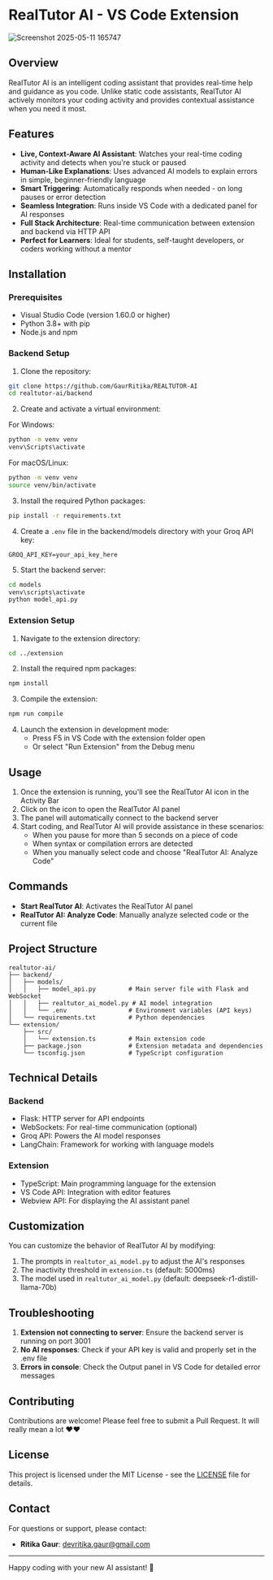 # RealTutor AI - VS Code Extension

![Screenshot 2025-05-11 165747](https://github.com/user-attachments/assets/9f270151-8a72-4037-838e-1f0bb96ed1c3)

## Overview

RealTutor AI is an intelligent coding assistant that provides real-time help and guidance as you code. Unlike static code assistants, RealTutor AI actively monitors your coding activity and provides contextual assistance when you need it most.

## Features

- **Live, Context-Aware AI Assistant**: Watches your real-time coding activity and detects when you're stuck or paused
- **Human-Like Explanations**: Uses advanced AI models to explain errors in simple, beginner-friendly language
- **Smart Triggering**: Automatically responds when needed - on long pauses or error detection
- **Seamless Integration**: Runs inside VS Code with a dedicated panel for AI responses
- **Full Stack Architecture**: Real-time communication between extension and backend via HTTP API
- **Perfect for Learners**: Ideal for students, self-taught developers, or coders working without a mentor

## Installation

### Prerequisites

- Visual Studio Code (version 1.60.0 or higher)
- Python 3.8+ with pip
- Node.js and npm

### Backend Setup

1. Clone the repository:
```bash
git clone https://github.com/GaurRitika/REALTUTOR-AI
cd realtutor-ai/backend
```

2. Create and activate a virtual environment:

For Windows:
```bash
python -m venv venv
venv\Scripts\activate
```

For macOS/Linux:
```bash
python -m venv venv
source venv/bin/activate
```

3. Install the required Python packages:
```bash
pip install -r requirements.txt
```

4. Create a `.env` file in the backend/models directory with your Groq API key:
```
GROQ_API_KEY=your_api_key_here
```

5. Start the backend server:
```bash
cd models
venv\scripts\activate
python model_api.py
```

### Extension Setup

1. Navigate to the extension directory:
```bash
cd ../extension
```

2. Install the required npm packages:
```bash
npm install
```

3. Compile the extension:
```bash
npm run compile
```

4. Launch the extension in development mode:
   - Press F5 in VS Code with the extension folder open
   - Or select "Run Extension" from the Debug menu

## Usage

1. Once the extension is running, you'll see the RealTutor AI icon in the Activity Bar
2. Click on the icon to open the RealTutor AI panel
3. The panel will automatically connect to the backend server
4. Start coding, and RealTutor AI will provide assistance in these scenarios:
   - When you pause for more than 5 seconds on a piece of code
   - When syntax or compilation errors are detected
   - When you manually select code and choose "RealTutor AI: Analyze Code"

## Commands

- **Start RealTutor AI**: Activates the RealTutor AI panel
- **RealTutor AI: Analyze Code**: Manually analyze selected code or the current file

## Project Structure

```
realtutor-ai/
├── backend/
│   ├── models/
│   │   ├── model_api.py         # Main server file with Flask and WebSocket
│   │   ├── realtutor_ai_model.py # AI model integration
│   │   └── .env                 # Environment variables (API keys)
│   └── requirements.txt         # Python dependencies
└── extension/
    ├── src/
    │   └── extension.ts         # Main extension code
    ├── package.json             # Extension metadata and dependencies
    └── tsconfig.json            # TypeScript configuration
```

## Technical Details

### Backend
- Flask: HTTP server for API endpoints
- WebSockets: For real-time communication (optional)
- Groq API: Powers the AI model responses
- LangChain: Framework for working with language models

### Extension
- TypeScript: Main programming language for the extension
- VS Code API: Integration with editor features
- Webview API: For displaying the AI assistant panel

## Customization

You can customize the behavior of RealTutor AI by modifying:
1. The prompts in `realtutor_ai_model.py` to adjust the AI's responses
2. The inactivity threshold in `extension.ts` (default: 5000ms)
3. The model used in `realtutor_ai_model.py` (default: deepseek-r1-distill-llama-70b)

## Troubleshooting

1. **Extension not connecting to server**: Ensure the backend server is running on port 3001
2. **No AI responses**: Check if your API key is valid and properly set in the .env file
3. **Errors in console**: Check the Output panel in VS Code for detailed error messages

## Contributing

Contributions are welcome! Please feel free to submit a Pull Request. It will really mean a lot ❤️❤️

## License

This project is licensed under the MIT License - see the [LICENSE](LICENSE) file for details.

## Contact

For questions or support, please contact:
- **Ritika Gaur**: devritika.gaur@gmail.com

---

Happy coding with your new AI assistant! 🚀
